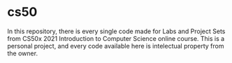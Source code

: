 # cs50

In this repository, there is every single code made for Labs and Project Sets from CS50x 2021 Introduction to Computer Science online course. 
This is a personal project, and every code available here is intelectual property from the owner. 
